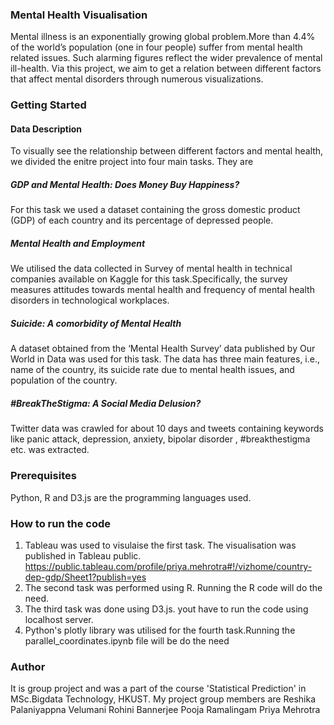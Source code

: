 ### Mental Health Visualisation
Mental illness is an exponentially growing global problem.More than 4.4% of the world’s population (one in four people) suffer from mental health related issues. Such alarming figures reflect the wider prevalence of mental ill-health. Via this project, we aim to get a relation between different factors that affect mental disorders through numerous visualizations.
### Getting Started
#### Data Description
To visually see the relationship between different factors and mental health, we divided the enitre project into four main tasks. They are 
##### GDP and Mental Health: Does Money Buy Happiness?
For this task we used a dataset containing the gross domestic product (GDP) of each country and its percentage of depressed people.
##### Mental Health and Employment
We utilised the data collected in Survey of mental health in technical companies available on Kaggle for this task.Specifically, the survey measures attitudes towards mental health and frequency of mental health disorders in technological workplaces.
##### Suicide: A comorbidity of Mental Health
 A dataset obtained from the ‘Mental Health Survey’ data published by Our World in Data was used for this task. The data has three main features, i.e., name of the country, its suicide rate due to mental health issues, and population of the country.
 ##### #BreakTheStigma: A Social Media Delusion?
 Twitter data was crawled for about 10 days and tweets containing keywords like panic attack, depression, anxiety, bipolar disorder , #breakthestigma etc. was extracted.
### Prerequisites
Python, R and D3.js are the programming languages used.
### How to run the code
1. Tableau was used to visulaise the first task. The visualisation was published in Tableau public.
https://public.tableau.com/profile/priya.mehrotra#!/vizhome/country-dep-gdp/Sheet1?publish=yes
2. The second task was performed using R. Running the R code will do the need.
3. The third task was done using D3.js. yout have to run the code using localhost server.
4. Python's plotly library was utilised for the fourth task.Running the parallel_coordinates.ipynb file will be do the need
### Author
It is group project and was a part of the course 'Statistical Prediction' in MSc.Bigdata Technology, HKUST. My project group members are 
Reshika Palaniyappna Velumani
Rohini Bannerjee
Pooja Ramalingam
Priya Mehrotra

